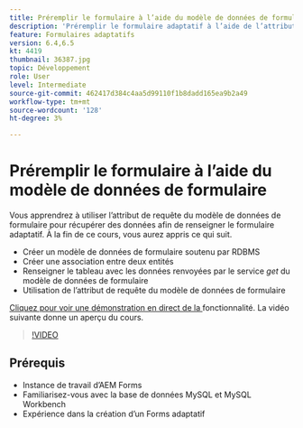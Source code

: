 ```yaml
---
title: Préremplir le formulaire à l’aide du modèle de données de formulaire
description: 'Préremplir le formulaire adaptatif à l’aide de l’attribut de requête du modèle de données de formulaire '
feature: Formulaires adaptatifs
version: 6.4,6.5
kt: 4419
thumbnail: 36387.jpg
topic: Développement
role: User
level: Intermediate
source-git-commit: 462417d384c4aa5d99110f1b8dadd165ea9b2a49
workflow-type: tm+mt
source-wordcount: '128'
ht-degree: 3%

---
```



# Préremplir le formulaire à l’aide du modèle de données de formulaire

Vous apprendrez à utiliser l’attribut de requête du modèle de données de formulaire pour récupérer des données afin de renseigner le formulaire adaptatif.
À la fin de ce cours, vous aurez appris ce qui suit.

* Créer un modèle de données de formulaire soutenu par RDBMS
* Créer une association entre deux entités
* Renseigner le tableau avec les données renvoyées par le service _get_ du modèle de données de formulaire
* Utilisation de l’attribut de requête du modèle de données de formulaire


[Cliquez pour voir une démonstration en direct de la ](https://forms.enablementadobe.com/content/dam/formsanddocuments/fdmwithrequestparameterinurl/jcr:content?wcmmode=disabled&amp;empID=207)
fonctionnalité. La vidéo suivante donne un aperçu du cours.
>[!VIDEO](https://video.tv.adobe.com/v/36387/quality=9)

## Prérequis

* Instance de travail d’AEM Forms
* Familiarisez-vous avec la base de données MySQL et MySQL Workbench
* Expérience dans la création d’un Forms adaptatif

